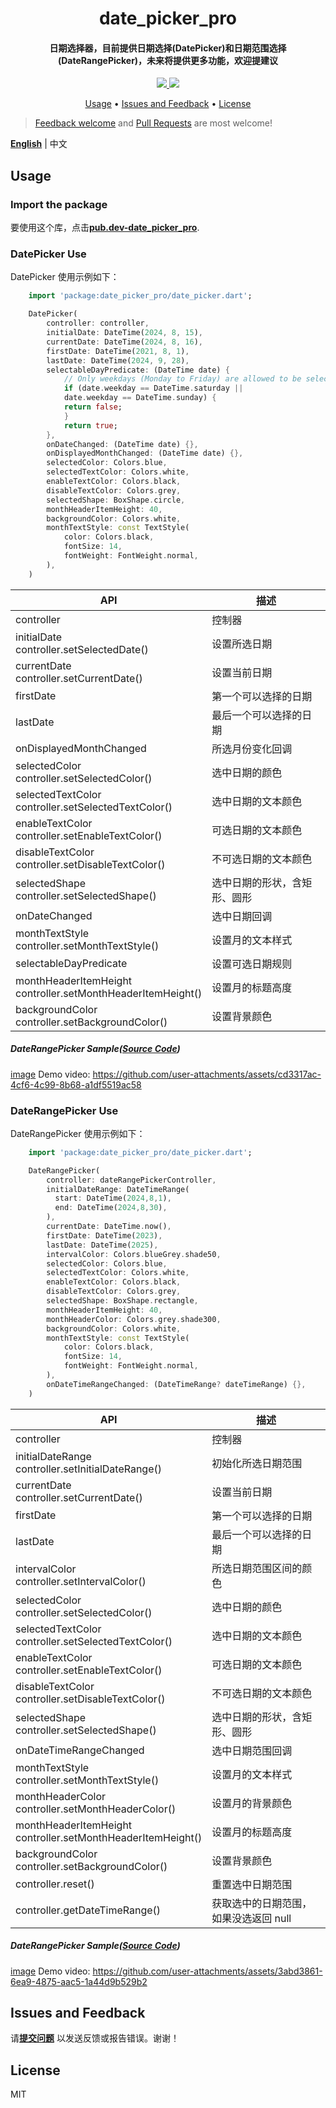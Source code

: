 <h1 align="center">date_picker_pro</h1>
<h4 align="center">
  日期选择器，目前提供日期选择(DatePicker)和日期范围选择(DateRangePicker)，未来将提供更多功能，欢迎提建议
</h4>

<div align="center">
  <a href="https://pub.dev/packages/date_picker_pro">
    <img src="https://img.shields.io/pub/v/date_picker_pro.svg" />
  </a>
  <img src="https://img.shields.io/github/license/LiuDongCai/date_picker_pro" />
</div>

<p align="center">
  <a href="#usage">Usage</a> •
  <a href="#issues-and-feedback">Issues and Feedback</a> •
  <a href="#license">License</a>
</p>

> [Feedback welcome](https://github.com/LiuDongCai/date_picker_pro/issues) and [Pull Requests](https://github.com/LiuDongCai/date_picker_pro/pulls) are most welcome!

[**English**](https://github.com/LiuDongCai/date_picker_pro/blob/master/README-ZH.md) | 中文

## Usage

### Import the package

要使用这个库，点击[**pub.dev-date_picker_pro**](https://pub.dev/packages/date_picker_pro).

### DatePicker Use

DatePicker 使用示例如下：

```dart
    import 'package:date_picker_pro/date_picker.dart';

    DatePicker(
        controller: controller,
        initialDate: DateTime(2024, 8, 15),
        currentDate: DateTime(2024, 8, 16),
        firstDate: DateTime(2021, 8, 1),
        lastDate: DateTime(2024, 9, 28),
        selectableDayPredicate: (DateTime date) {
            // Only weekdays (Monday to Friday) are allowed to be selected
            if (date.weekday == DateTime.saturday ||
            date.weekday == DateTime.sunday) {
            return false;
            }
            return true;
        },
        onDateChanged: (DateTime date) {},
        onDisplayedMonthChanged: (DateTime date) {},
        selectedColor: Colors.blue,
        selectedTextColor: Colors.white,
        enableTextColor: Colors.black,
        disableTextColor: Colors.grey,
        selectedShape: BoxShape.circle,
        monthHeaderItemHeight: 40,
        backgroundColor: Colors.white,
        monthTextStyle: const TextStyle(
            color: Colors.black,
            fontSize: 14,
            fontWeight: FontWeight.normal,
        ),
    )
```

| API                                                             | 描述             |
|-----------------------------------------------------------------|----------------|
| controller                                                      | 控制器            |
| initialDate<br/>controller.setSelectedDate()                    | 设置所选日期         |
| currentDate<br/>controller.setCurrentDate()                     | 设置当前日期         |
| firstDate                                                       | 第一个可以选择的日期     |
| lastDate                                                        | 最后一个可以选择的日期    |
| onDisplayedMonthChanged                                         | 所选月份变化回调       |
| selectedColor<br/>controller.setSelectedColor()                 | 选中日期的颜色        |
| selectedTextColor<br/>controller.setSelectedTextColor()         | 选中日期的文本颜色      |
| enableTextColor<br/>controller.setEnableTextColor()             | 可选日期的文本颜色      |
| disableTextColor<br/>controller.setDisableTextColor()           | 不可选日期的文本颜色     |
| selectedShape<br/>controller.setSelectedShape()                 | 选中日期的形状，含矩形、圆形 |
| onDateChanged                                                   | 选中日期回调         |
| monthTextStyle<br/>controller.setMonthTextStyle()               | 设置月的文本样式       |
| selectableDayPredicate                                          | 设置可选日期规则       |
| monthHeaderItemHeight<br/>controller.setMonthHeaderItemHeight() | 设置月的标题高度       |
| backgroundColor<br/>controller.setBackgroundColor()             | 设置背景颜色         |

##### DateRangePicker Sample([Source Code](/example/lib/date_range_picker_demo.dart))
[image](./gif/date_picker.gif)
Demo video:
https://github.com/user-attachments/assets/cd3317ac-4cf6-4c99-8b68-a1df5519ac58

### DateRangePicker Use

DateRangePicker 使用示例如下：

```dart
    import 'package:date_picker_pro/date_picker.dart';

    DateRangePicker(
        controller: dateRangePickerController,
        initialDateRange: DateTimeRange(
          start: DateTime(2024,8,1),
          end: DateTime(2024,8,30),
        ),
        currentDate: DateTime.now(),
        firstDate: DateTime(2023),
        lastDate: DateTime(2025),
        intervalColor: Colors.blueGrey.shade50,
        selectedColor: Colors.blue,
        selectedTextColor: Colors.white,
        enableTextColor: Colors.black,
        disableTextColor: Colors.grey,
        selectedShape: BoxShape.rectangle,
        monthHeaderItemHeight: 40,
        monthHeaderColor: Colors.grey.shade300,
        backgroundColor: Colors.white,
        monthTextStyle: const TextStyle(
            color: Colors.black,
            fontSize: 14,
            fontWeight: FontWeight.normal,
        ),
        onDateTimeRangeChanged: (DateTimeRange? dateTimeRange) {},
    )
```

| API                                                             | 描述                    |
|-----------------------------------------------------------------|-----------------------|
| controller                                                      | 控制器                   |
| initialDateRange<br/>controller.setInitialDateRange()           | 初始化所选日期范围             |
| currentDate<br/>controller.setCurrentDate()                     | 设置当前日期                |
| firstDate                                                       | 第一个可以选择的日期            |
| lastDate                                                        | 最后一个可以选择的日期           |
| intervalColor<br/>controller.setIntervalColor()                 | 所选日期范围区间的颜色           |
| selectedColor<br/>controller.setSelectedColor()                 | 选中日期的颜色               |
| selectedTextColor<br/>controller.setSelectedTextColor()         | 选中日期的文本颜色             |
| enableTextColor<br/>controller.setEnableTextColor()             | 可选日期的文本颜色             |
| disableTextColor<br/>controller.setDisableTextColor()           | 不可选日期的文本颜色            |
| selectedShape<br/>controller.setSelectedShape()                 | 选中日期的形状，含矩形、圆形        |
| onDateTimeRangeChanged                                          | 选中日期范围回调              |
| monthTextStyle<br/>controller.setMonthTextStyle()               | 设置月的文本样式              |
| monthHeaderColor<br/>controller.setMonthHeaderColor()           | 设置月的背景颜色              |
| monthHeaderItemHeight<br/>controller.setMonthHeaderItemHeight() | 设置月的标题高度              |
| backgroundColor<br/>controller.setBackgroundColor()             | 设置背景颜色                |
| controller.reset()                                              | 重置选中日期范围              |
| controller.getDateTimeRange()                                   | 获取选中的日期范围，如果没选返回 null |

##### DateRangePicker Sample([Source Code](/example/lib/date_range_picker_demo.dart))
[image](./gif/date_ranger_picker.gif)
Demo video:
https://github.com/user-attachments/assets/3abd3861-6ea9-4875-aac5-1a44d9b529b2

## Issues and Feedback

请[**提交问题**](https://github.com/LiuDongCai/date_picker_pro/issues) 以发送反馈或报告错误。谢谢！

## License

MIT
